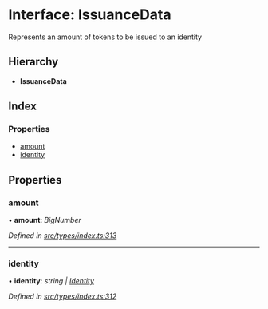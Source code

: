 # Interface: IssuanceData

Represents an amount of tokens to be issued to an identity

## Hierarchy

* **IssuanceData**

## Index

### Properties

* [amount](issuancedata.md#amount)
* [identity](issuancedata.md#identity)

## Properties

###  amount

• **amount**: *BigNumber*

*Defined in [src/types/index.ts:313](https://github.com/PolymathNetwork/polymesh-sdk/blob/0073002/src/types/index.ts#L313)*

___

###  identity

• **identity**: *string | [Identity](../classes/identity.md)*

*Defined in [src/types/index.ts:312](https://github.com/PolymathNetwork/polymesh-sdk/blob/0073002/src/types/index.ts#L312)*

